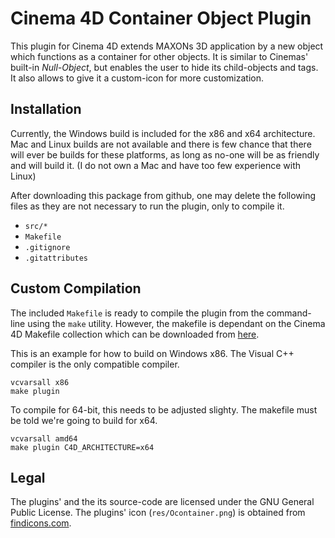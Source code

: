 # Cinema 4D Container Object Plugin

This plugin for Cinema 4D extends MAXONs 3D application by a new object which
functions as a container for other objects. It is similar to Cinemas' built-in
*Null-Object*, but enables the user to hide its child-objects and tags. It
also allows to give it a custom-icon for more customization.

## Installation

Currently, the Windows build is included for the x86 and x64 architecture. Mac
and Linux builds are not available and there is few chance that there will
ever be builds for these platforms, as long as no-one will be as friendly and
will build it. (I do not own a Mac and have too few experience with Linux)

After downloading this package from github, one may delete the following files
as they are not necessary to run the plugin, only to compile it.

- `src/*`
- `Makefile`
- `.gitignore`
- `.gitattributes`

## Custom Compilation

The included `Makefile` is ready to compile the plugin from the command-line
using the `make` utility. However, the makefile is dependant on the Cinema 4D
Makefile collection which can be downloaded from [here][1].

This is an example for how to build on Windows x86. The Visual C++ compiler
is the only compatible compiler.

    vcvarsall x86
    make plugin

To compile for 64-bit, this needs to be adjusted slighty. The makefile must be
told we're going to build for x64.

    vcvarsall amd64
    make plugin C4D_ARCHITECTURE=x64

## Legal

The plugins' and the its source-code are licensed under the GNU General Public
License. The plugins' icon (`res/Ocontainer.png`) is obtained from
[findicons.com][2].

  [1]: https://github.com/NiklasRosenstein/c4d-make
  [2]: http://findicons.com/

